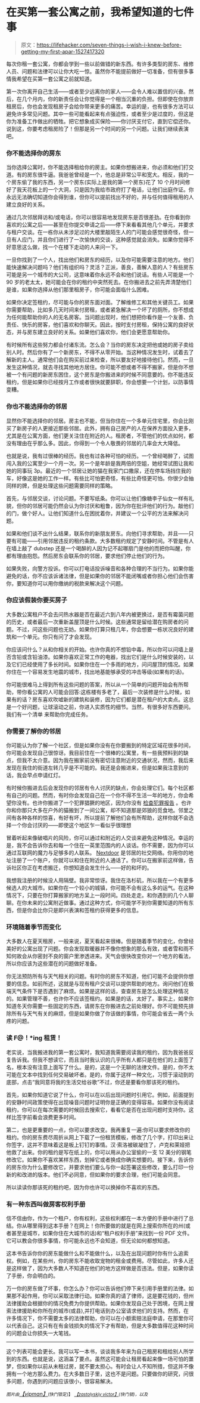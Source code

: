 # 在买第一套公寓之前，我希望知道的七件事

> 原文：<https://lifehacker.com/seven-things-i-wish-i-knew-before-getting-my-first-apar-1527417320>

每次你租一套公寓，你都会学到一些以前做错的新东西。有许多类型的房东、维修人员、问题和法律可以让你大吃一惊。虽然你不能提前做好一切准备，但有很多事情我希望在买第一套公寓之前就知道。



第一次你离开自己生活——或者至少远离你的家人——会令人难以置信的兴奋。然后，在几个月内，你的新责任会让你觉得是一个相当沉重的负担。但即使在你放弃租房后，你也会发现租房子会给你带来更多的痛苦。幸运的是，也有很多方法可以避免许多常见问题。其中一些可能看起来有点强迫性，或者至少是过度的，但这是你为准备工作做出的牺牲。把它想象成买保险——你讨厌支付它，直到它偿还你。说到这，你要考虑租房险了！但那是另一个时间的另一个问题。让我们继续表演吧。

### 你不能选择你的房东

当你选择公寓时，你不能选择租给你的房主。如果你想搬进来，你必须和他们打交道。有的房东很牛逼。我爸爸曾经是一个，他总是非常公平和宽大。相反，我的一个房东偷了我的东西，另一个房东(实际上是我的第一个房东)花了 10 个月时间修好了我天花板上的一个大洞，只是因为我给市政府打了电话，让他们出庭作证。你永远无法确切知道你会得到谁，但你可以提前找出不好的，并与任何值得租用的人建立良好的关系。

通过几次邻居拜访和/或电话，你可以很容易地发现房东是否很差劲。在你看到你喜欢的公寓之后——甚至在你提交申请之后——停下来看看其他几个单元，并要求与租户交谈。在一栋你从未涉足过的大楼里敲陌生人的门可能会感觉很奇怪，但一旦有人应门，并且你们进行了一次愉快的交谈，这种感觉就会消失。如果你觉得不好意思这么做，找一个在楼下走动的人来问一下。

一旦你找到了一个人，找出他们和房东的经历，以及你可能需要注意的地方。他们能快速解决问题吗？他们有组织吗？灵活？正派，善良，善解人意的人？有些房东可能是另一个城市的大公司，这意味着你永远不会和他们说话。有些人可能是一个 90 岁的老太太，她可能会在你的租约中突然死去。在你搬进去之前先弄清楚他们是谁，如果你选择从他们那里租房子，你可能会面临什么困难。

如果你决定签租约，尽可能与你的房东面对面。了解维修工和其他关键员工。如果你需要帮助，比如多几天时间来付房租，或者紧急解决一个坏了的厕所，你不想成为任何能帮助你的人的无名房客。当问题出现时，他们想把你看作是一个友善、负责任、快乐的房客，他们喜欢和你聊天。因此，按时支付房租，保持公寓的良好状态，并与房东建立良好的关系。如果他们喜欢你，他们会更愿意帮助你。

有时候所有这些努力都会付诸东流。怎么会？当你的房东决定把他或她的房子卖给别人时。然后你有了一个新房东，不得不从零开始。当这种情况发生时，试着去了解新的主人。通常他们会在购买前过来检查，所以要友好地接待他们。然而，一旦发生这种情况，就去寻找其他地方居住。你可能不想或者不得不搬家，但是你不想被一个有问题的新房东困住，这个房东是你搬进来的时候不同意要的。你不能违反租约，但是如果你已经按月工作或者很快就要辞职，你会想要一个计划，以防事情变糟。

### 你也不能选择你的邻居

显然你不能选择你的邻居。房主也不能，但当你住在一个多单元住宅里，你会比刚买了新房子的人更接近那些邻居。此外，拥有自己房产的人在保养方面投入更多，尤其是在公寓方面，他们更关注住在附近的人。租房者，不管他们的优点如何，都没有理由在乎那么多。因此，你得到一个令人敬畏的邻居的几率会大大降低。

也就是说，我有过很棒的经历。我也有过各种可怕的经历。一个曾经喝醉了，试图闯入我的公寓至少一个月一次。另一个是年龄是我两倍的空姐，她经常试图让我和她的同事玩 3p。最近的一个邻居让她的猫在我家门口撒尿，还在停车场挡住我的车，好像这是她的工作一样。有些比可怕更奇怪，有些比奇怪更可怕。你很少会抽同样的牌，但是处理这些问题需要同样的策略。

首先，与邻居交谈，讨论问题。不要写纸条。你可以让他们像糖李子仙女一样有礼貌，但你的邻居可能仍然会认为你讨厌和粗鲁，因为你在批评他们的行为。敲他们的门，做个好人。让他们知道什么在困扰着你，并建议一个公平的方法来解决问题。

如果和他们谈不出什么结果，联系你的新朋友房东。向他们寻求帮助，并且——只要有可能——引用邻居违反的租约条款。大多数租约规定了安静时间。不管是有人在墙上敲了 dubstep 还是一个喝醉的人因为记不起哪扇门是他的而把你叫醒，你都有理由抱怨。然后房东会联系你的邻居，要求他们停止他们的行为。

如果失败，向警方投诉。你可以打电话投诉噪音和各种合理的不当行为。如果你能避免的话，你不应该诉诸法律，但是如果你的邻居不能闭嘴或者你担心他们会伤害你，要知道你可以用你缴纳的税款来解决这个问题。

### 你应该假装你要买房子

大多数公寓租户不会去问热水器是否在最近六到八年内被更换过，是否有霉菌问题的历史，或者最后一次重新盖屋顶是什么时候。这些通常是留给潜在购房者的问题。不过，问这些问题也无妨。如果你打算只租几年，你会想要一栋状况良好的建筑和一个单元。你只有问了才会发现。

你应该问什么？从和你相关的开始。也许你真的不想铅中毒，所以你可以问墙上是否含铅或含铅油漆。如果你喜欢正常工作的电器，找出它们是什么时候安装的，以及它们已经使用了多长时间。如果你住在一个多雨的地方，问问屋顶的情况。如果你住在一个容易发生地震的城市，找出地基能够承受的冲击等级(如果有的话)。

你可能很难马上得到所有这些问题的答案，所以从一个简单的问题开始会有所帮助，带你看公寓的人可能会回答:这栋楼有多老了，最后一次装修是什么时候，如果有的话？房东喜欢吹嘘新的建筑和装修，因为它们都是潜在租户的大卖点。这总是一个好问题，让球滚动之前，你进入实质性的细节。当然，有很多好东西要问。我们有一个清单 来帮助你完成任务。

### 你需要了解你的邻居

你可能认为你了解一个社区，但是如果你没有在你要搬到的特定区域花很多时间，你可能会发现自己很惊讶。我目前住在一个很棒的公寓里，有一些我预料到的缺点，但我不太介意。因为我在搬家前没有密切注意附近的交通状况，然而，我后来发现在我住的街道左转几乎是不可能的。我还是会搬进来，但是如果我注意到的话，我会早点申请红灯。

有时候你搬进去后会发现你的邻居有令人讨厌的缺点，你会处理它们。每个社区都有自己的问题。然而，有时你会发现自己在一个你不得不生活一年的地方，你会希望你没有。也许你搬进了一个犯罪猖獗的地区，因为你没有 [检查犯罪报告](https://www.crimereports.com/) 。也许你和你那只大多在户外的猫搬到了一间公寓，却不知道那是郊狼的觅食地。邻里之间有各种各样的惊喜，有好有坏，所以提前了解他们会有所帮助，这样你就不会选择一个你会讨厌的——即使这个地区乍一看似乎很理想

冒着听起来像破唱片的风险，你可以通过和附近的人交谈来避免这种情况。幸运的是，我不会告诉你去和每一个住在一英里范围内的人谈话。你不需要，因为你可以通过互联网的魔力与足够多的人联系。 [Nextdoor](https://nextdoor.com) 是邻居的社交网络。你用你的地址注册了一个账户，你就可以和住在附近的人通话了。你可以在搬家前这样做，告诉社区你正在考虑搬迁，你想知道会发生什么——好的和坏的。

我想我注册的时候没人用隔壁。我非常惊讶。我住在洛杉矶，所以我在一个有更多候选人的大城市。如果你在一个较小的城镇，你可能不会有这么多的运气。在这种情况下，只要在你打算搬家的地方呆上一段时间。四处走走。和你遇到的几个人聊聊。在你未来的公寓附近做事。通过这种方式，你可能学不到你需要知道的所有东西，但是你会比你只是即兴表演和签租约获得更多的信息。

### 环境随着季节而变化

大多数人在夏天租房，一般来说，夏天看起来很棒。但是随着季节的变化，你曾经美好的公寓出现了问题。你会发现取暖器并不像你想象的那么有效，或者雪和雨不知何故会从你密封不良的窗户里渗透进来。天气会很快改变你对一个地方的看法，所以你应该为这些潜在的问题做好准备。

你无法预防所有与天气相关的问题。有时你的房东不知道，他们可能不会提供你想要的信息。如前所述，这就是与现有租户交谈可以提供帮助的地方。询问他们在极端天气条件下是否遇到了麻烦。如果是这样的话，查查房东是怎么处理这种情况的。如果管理不善，也许你不应该签租约。如果是的话，太好了。事实上，如果你知道冬天你需要一些固定的东西，请房东在你搬进去之前处理好。你不可能预先排除所有与天气有关的麻烦，但是如果你做了你该做的事情，你可能会省去一两个头疼的问题。

### 读 F@！*ing 租赁！

老实说，当我搬进我的第一套公寓时，我知道我需要阅读我的租约，因为我爸爸反复告诉我。但我不想读它，而且当时我认识的几乎所有人都只是在他们的上面签了名，根本没有注意上面写了什么。是的，这是一个无聊的法律文件。是的，你不太可能在文本中找到任何交易破坏者。是的，你属于这样一种文化，习惯于滚动到的底部，点击“我同意将我的生活交给谷歌”不过，你还是要看你那该死的租约。

首先，如果你知道它说了什么，你可以在以后出现问题时引用它。例如，前面提到的安静时间政策使得在出现噪音问题时证明你是正确的变得容易。如果你没有阅读租约，你可以在每次需要的时候回去搜索它，看看它是否在出现问题时支持你。这样比签字前看会浪费更多时间。

第二，也是更重要的一点，你可以要求改变。我再重复一遍:你可以要求修改你的租约。你的房东费尽周折从网上下载了一份租赁模板，修改了几个字，打印出来让你签字，这并不意味着这是板上钉钉的事情。汉·索洛被碳凝住了，卢克和莱娅把他救了出来。你的租约是写在纸上的，你可以用从办公室偷的一支 12 美分的钢笔修改它。如果你不喜欢某样东西，划掉它或者换成你确实想要的。接下来，告诉你的房东你为什么要修改它，并要求他们要么与你一起签署这些修改，要么打印一份新的和改进的版本。他们不必同意，但如果你的要求合理，他们可能会同意。

所以读读你那该死的租约吧，因为你也许可以换掉你不喜欢的东西。

### 有一种东西叫做房客权利手册

信不信由你，作为一个租户，你有权利，这些权利都在一本方便的手册中进行了总结。你从哪里得到这本手册？在网上！你所要做的就是在网上搜索你所在的州(或者甚至是城市，如果你住在大城市的话)和“租户权利手册”来找到一份 PDF 文件。它可以教会你很多事情，你可能永远也不会知道，但无论如何都想知道。

这本书告诉你你的房东能做什么和不能做什么，以及在出现问题时你有什么追索权。例如，在某些州，你的房东不能收取宠物的租金或费用。尽管如此，许多人还是这样做了，因为大多数人不知道在他们的地方这样做是否违法。但是，如果你读了手册，你会明白的。

万一你的房东做了坏事，你怎么办？你可以告诉他们停下来引用手册里的法律。如果那不起作用，你可以采取法律行动。如果你真的请了律师，这是要花钱的，但州法律援助会根据你的情况免费为你提供帮助。如果你发现自己处于困境，在网上搜索法律援助和你所在的城市(或县),并打电话到办公室请求他们的支持。然而，在许多情况下，你不需要太多的法律帮助，你可以在小额索赔法庭申请，在那里你可以代表自己。这只有在有金钱损失的情况下才有帮助，但是大多数值得花这种时间的问题会让你损失一大笔钱。

* * *

这个列表可能会更长。我可以写一本书，谈谈我多年来为自己租房和租给别人所学到的东西。也就是说，这涵盖了要点。虽然这可能会让租房看起来像一场可怕的噩梦，但如果你以前从未租过房，就不要太担心。有时会让人不知所措，但这并不像拥有一个地方那么费力。在大多数日子里，这也不是问题。只要做你的研究，问很多问题，你遇到的问题应该很小，很容易解决。

*<small>图片由</small>*[*【vipman】*](http://www.shutterstock.com/pic.mhtml?id=165290639)<small>(快门锁定)】</small> [*<small>【zastolyskiy victor】</small>*](http://lifehacker.com/125829251)*<small>(快门锁)，以及</small>*